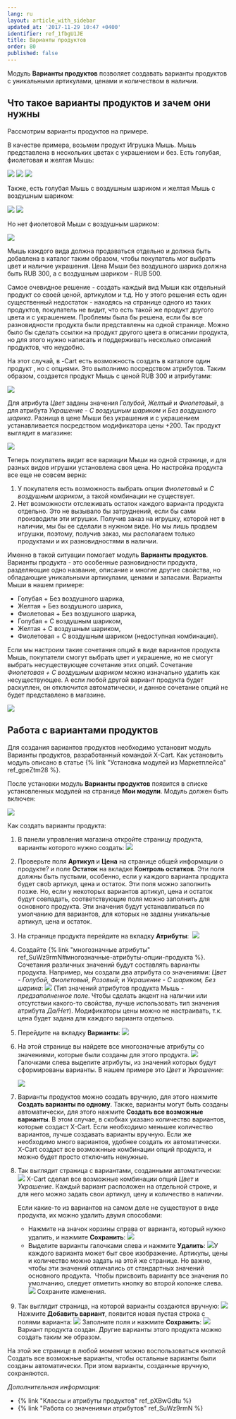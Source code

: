 ```yaml
---
lang: ru
layout: article_with_sidebar
updated_at: '2017-11-29 10:47 +0400'
identifier: ref_1fbgU1JE
title: Варианты продуктов
order: 80
published: false
---
```

Модуль **Варианты продуктов** позволяет создавать варианты продуктов с уникальными артикулами, ценами и количеством в наличии.

## Что такое варианты продуктов и зачем они нужны

Рассмотрим варианты продуктов на примере.

В качестве примера, возьмем продукт Игрушка Мышь. Мышь представлена в нескольких цветах с украшением и без. Есть голубая, фиолетовая и желтая Мышь:

![]({{site.baseurl}}/attachments/7504786/7602414.png)
![]({{site.baseurl}}/attachments/7504786/7602617.png)
![]({{site.baseurl}}/attachments/7504786/7602417.png)

Также, есть голубая Мышь с  воздушным шариком и желтая Мышь с воздушным шариком:

![]({{site.baseurl}}/attachments/7504786/7602416.png)
![]({{site.baseurl}}/attachments/7504786/7602618.png)

Но нет фиолетовой Мыши с воздушным шариком:

![]({{site.baseurl}}/attachments/7504786/7602628.png)

Мышь каждого вида должна продаваться отдельно и должна быть добавлена в каталог таким образом, чтобы покупатель мог выбрать цвет и наличие украшения. Цена Мыши без воздушного шарика должна быть RUB 300, а с воздушным шариком - RUB 500. 

Самое очевидное решение - создать каждый вид Мыши как отдельный продукт со своей ценой, артикулом и т.д. Но у этого решения есть один существенный недостаток - находясь на странице одного из таких продуктов, покупатель не видит, что есть такой же продукт другого цвета и с украшением. Проблемы была бы решена, если бы все разновидности продукта были представлены на одной странице. Можно было бы сделать ссылки на продукт другого цвета в описании продукта, но для этого нужно написать и поддерживать несколько описаний продуктов, что неудобно.

На этот случай, в -Cart есть возможность создать в каталоге один продукт , но с опциями. Это выполнимо посредством атрибутов. Таким образом, создается продукт Мышь с ценой RUB 300 и атрибутами:

![]({{site.baseurl}}/attachments/7504786/8719361.png)

Для атрибута _Цвет_ заданы значения _Голубой_, _Желтый_ и _Фиолетовый_, а для атрибута _Украшение_ - _С воздушным шариком_ и _Без воздушного шарика_. Разница в цене Мыши без украшения и с украшением устанавливается посредством модификатора цены +200. Так продукт выглядит в магазине:

![]({{site.baseurl}}/attachments/7504786/7602630.png)

Теперь покупатель видит все вариации Мыши на одной странице, и для разных видов игрушки установлена своя цена. Но настройка продукта все еще не совсем верна:

1.  У покупателя есть возможность выбрать опции _Фиолетовый_ и _С воздушным шариком_, а такой комбинации не существует.
2.  Нет возможности отслеживать остаток каждого варианта продукта отдельно. Это не вызывало бы затруднений, если бы сами производили эти игрушки. Получив заказ на игрушку, которой нет в наличии, мы бы ее сделали в нужном виде. Но мы лишь продаем игрушки, поэтому, получив заказ, мы располагаем только продуктами и их разновидностями  в наличии. 

Именно в такой ситуации помогает модуль **Варианты продуктов**. Варианты продукта - это особенные разновидности продукта, разделяющие одно название, описание и многие другие свойства, но обладающие уникальными артикулами, ценами и запасами. Варианты Мыши в нашем примере:

*   Голубая + Без воздушного шарика,
*   Желтая + Без воздушного шарика,
*   Фиолетовая + Без воздушного шарика,
*   Голубая + С воздушным шариком,
*   Желтая + С воздушным шариком,
*   Фиолетовая + С воздушным шариком (недоступная комбинация).

Если мы настроим такие сочетания опций в виде вариантов продукта Мышь, покупатели смогут выбрать цвет и украшение, но не смогут выбрать несуществующее сочетание этих опций. Сочетание _Фиолетовая + С воздушным шариком_ можно изначально удалить как несуществующее. А если любой другой вариант продукта будет раскуплен, он отключится автоматически, и данное сочетание опций не будет представлено в магазине. 

![]({{site.baseurl}}/attachments/7504786/7602670.png)

## Работа с вариантами продуктов

Для создания вариантов продуктов необходимо установит модуль Варианты продуктов, разработанный командой X-Cart.  Как установить модуль описано в статье {% link "Установка модулей из Маркетплейса" ref_gpeZtm28 %}.

После установки модуль **Варианты продуктов** появится в списке установленных модулей на странице **Мои модули**. Модуль должен быть включен:

![]({{site.baseurl}}/attachments/7504786/8719378.png)

Как создать варианты продукта:

1.  В панели управления магазина откройте страницу продукта, варианты которого нужно создать:
    ![]({{site.baseurl}}/attachments/7504786/8719362.png)
2.  Проверьте поля **Артикул** и **Цена** на странице общей информации о продукте? и поле **Остаток** на вкладке **Контроль остатков**. Эти поля должны быть пустыми, особенно, если у каждого варианта продукта будeт своb артикул, цена и остаток. Эти поля можно заполнить позже. Но, если у некоторых вариантов артикул, цена и остаток будут совпадать, соответствующие поля можно заполнить для основного продукта. Эти значения будут устанавливаться по умолчанию для вариантов, для которых не заданы уникальные артикул, цена и остаток.

3.  На странице продукта перейдите на вкладку **Атрибуты**: 
    ![]({{site.baseurl}}/attachments/7504786/8719363.png)
4.  Создайте {% link "многозначные атрибуты" ref_SuWz9rmN#многозначные-атрибуты-опции-продукта %}. Сочетания различных значений будут составлять варианты продукта. Например, мы создали два атрибута со значениями: _Цвет  - Голубой, Фиолетовый, Розовый_; и _Украшение - С шариком, Без шарика_:
    ![]({{site.baseurl}}/attachments/7504786/8719364.png)
    (Тип значений атрибутов продукта Мышь - _предзаполненное поле_. Чтобы сделать акцент на наличии или отсутствии какого-то свойства, лучше использовать тип значения атрибута _Да/Нет_).
    Модификаторы цены можно не настраивать, т.к. цена будет задана для каждого варианта отдельно.

5.  Перейдите на вкладку **Варианты**:
    ![]({{site.baseurl}}/attachments/7504786/8719365.png)

6.  На этой странице вы найдете все многозначные атрибуты со значениями, которые были созданы для этого продукта.
    ![]({{site.baseurl}}/attachments/7504786/8719367.png) 
    Галочками слева выделите атрибуты, из значений которых будут сформированы варианты. В нашем примере это _Цвет_ и _Украшение_:

    ![]({{site.baseurl}}/attachments/7504786/8719368.png)

7.  Варианты продуктов можно создать вручную, для этого нажмите **Создать варианты по одному**. Также, варианты могут быть созданы автоматически, для этого нажмите **Создать все возможные варианты**. В этом случае, в скобках указано количество вариантов, которые создаст X-Cart.
    Если необходимо меньшее количество вариантов, лучше создавать варианты вручную. Если же необходимо много вариантов, удобнее создать их автоматически. X-Cart создаст все возможнные комбинации опций продукта, и можно будет просто отключить ненужные.
8.  Так выглядит страница с вариантами, созданными автоматически:
    ![]({{site.baseurl}}/attachments/7504786/8719369.png)
    X-Cart сделал все возможные комбинации опций _Цвет_ и _Украшение_. Каждый вариант расположен на отдельной строке, и для него можно задать свои артикул, цену и количество в наличии.

    Если какие-то из вариантов на самом деле не существуют в виде продукта, их можно удалить двумя способами:

    *   Нажмите на значок корзины справа от варианта, который нужно удалить, и нажмите **Сохранить**:
        ![]({{site.baseurl}}/attachments/7504786/8719370.png)
    *   Выделите варианты галочками слева и нажмите **Удалить**:
        ![]({{site.baseurl}}/attachments/7504786/8719371.png)У каждого варианта может быт свое изображение. Артикулы, цены и количество можно задать на этой же странице. Но важно, чтобы эти значений отличались от стандартных значений основного продукта. 
    Чтобы присвоить варианту все значения по умолчанию, следует отметить кнопку во второй колонке слева.
    ![]({{site.baseurl}}/attachments/7504786/8719374.png)
    Сохраните изменения.

9.  Так выглядит страница, на которой варианты создаются вручную:
    ![]({{site.baseurl}}/attachments/7504786/8719375.png)
    Нажмите **Добавить вариант**, появится новая пустая строка с полями варианта:
    ![]({{site.baseurl}}/attachments/7504786/8719376.png)
    Заполните поля и нажмите **Сохранить**:
    ![]({{site.baseurl}}/attachments/7504786/8719377.png)
    Вариант продукта создан. Другие варианты этого продукта можно создать таким же образом.

На этой же странице в любой момент можно воспользоваться кнопкой Создать все возможные варианты, чтобы остальные варианты были созданы автоматически. При этом варианты, созданные вручную, сохраняются.

_Дополнительная информация:_

*   {% link "Классы и атрибуты продуктов" ref_pXBwGdtu %}
*   {% link "Работа со значениями атрибутов" ref_SuWz9rmN %}

